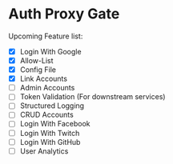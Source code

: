 # Auth Proxy Gate

Upcoming Feature list:

- [x] Login With Google
- [x] Allow-List
- [x] Config File
- [x] Link Accounts
- [ ] Admin Accounts
- [ ] Token Validation (For downstream services)
- [ ] Structured Logging
- [ ] CRUD Accounts
- [ ] Login With Facebook
- [ ] Login With Twitch
- [ ] Login With GitHub
- [ ] User Analytics
